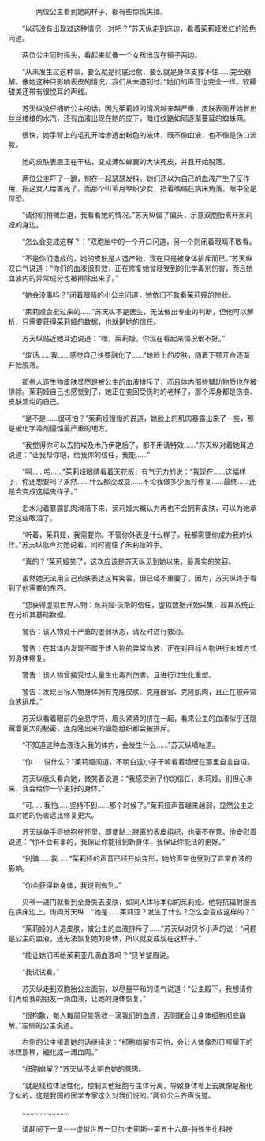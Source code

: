 <div class="read-content j_readContent" id="">
                <p>　　　　两位公主看到她的样子，都有些惊慌失措。<p>　　“以前没有出现过这种情况，对吧？”苏天纵走到床边，看着茱莉娅发红的脸色问道。<p>　　两位公主同时摇头，看起来就像一个女孩出现在镜子两边。<p>　　“从未发生过这种事，要么就是彻底治愈，要么就是身体支撑不住……完全崩解。像她这种只影响表皮的情况，我们从未遇到过。”她们的声音也完全一样，软糯甜美还带有很悦耳的声线。<p>　　苏天纵没仔细听公主的话，因为茱莉娅的情况越来越严重，皮肤表面开始冒出丝丝缕缕的水汽，还有血液出现在她的皮下，暗红纹路如同逐渐蔓延的蜘蛛网。<p>　　很快，她手臂上的毛孔开始渗透出粉色的液体，既不像血液，也不像是伤口流脓。<p>　　她的皮肤表层正在干枯，变成薄如蝉翼的大块死皮，并且开始脱落。<p>　　两位公主吓了一跳，抱在一起瑟瑟发抖。她们还以为自己的血液产生了反作用，把这女人给害死了。而那个叫苇月咿织少女，捂着嘴缩在病床角落，眼中全是惊恐。<p>　　“请你们稍微后退，我看看她的情况。”苏天纵偏了偏头，示意双胞胎离开茱莉娅的身边。<p>　　“怎么会变成这样？！”双胞胎中的一个开口问道，另一个则闭着眼睛不敢看。<p>　　“不是你们造成的，她的皮肤是人造产物，现在只是被身体排斥而已。”苏天纵叹口气说道：“你们的血液很有效，正在修复她曾经受到的化学毒剂伤害，而且她血液内的异常成分也被排除出来了。”<p>　　“她会没事吗？”闭着眼睛的小公主问道，她依旧不敢看茱莉娅的惨状。<p>　　“茱莉娅会挺过来的……”苏天纵不是医生，无法做出专业的判断，但他可以解析，只需要获得茱莉娅的数据，也就是她的信任。<p>　　苏天纵贴近她耳边说道：“嘿，茱莉娅，你现在看起来情况很不好。”<p>　　“废话……我……感觉自己快要融化了……”她脸上的皮肤，随着下颚开合逐渐开始脱落。<p>　　那些人造生物皮肤显然是被公主的血液排斥了，而且体内那些辅助物质也在被排除。茱莉娅自己也感觉到了，她正在变回受伤时的老样子，那个浑身都是伤痕、皮肤溃烂的自己。<p>　　“是不是……很可怕？”茱莉娅慢慢的说道，她脸上的肌肉暴露出来了一些，那是被化学毒剂侵蚀最严重的地方。<p>　　“我觉得你可以去拍埃及木乃伊艳后了，都不用请特效……”苏天纵对着她耳边说道：“让我帮你吧，给我你的信任，我能……”<p>　　“啊……哈……”茱莉娅眼睛看着天花板，有气无力的说：“我现在……这幅样子，你还想要吗？果然……什么都没改变……不论我做多少医疗修复……最终……还是会变成这幅鬼样子。”<p>　　泪水沿着暴露肌肉滑落下来，茱莉娅大概认为再也不会拥有皮肤，可以为她承受这些眼泪了。<p>　　“听着，茱莉娅，我需要你。不管你外表是什么样子，我都需要你成为我的伙伴。”苏天纵低声对她说着，同时握住了朱莉娅的手。<p>　　“真的？”茱莉娅笑了，这次应该是苏天纵见到她以来，最真实的笑容。<p>　　虽然她无法用自己皮肤表达这种笑容，但已经不重要了。因为，苏天纵终于看到了他需要的东西。<p>　　“您获得虚拟世界人物：茱莉娅·沃斯的信任，虚拟数据开始采集，超算系统正在分析其基础数据。<p>　　警告：该人物处于严重的虚弱状态，请及时进行救治。<p>　　警告：在其体内发现不属于该人物的异常血液，正在对目标人物进行未知方式的身体修复。<p>　　警告：该人物曾接受过大量生化毒剂伤害，且进行过生化重塑。<p>　　警告：发现目标人物身体拥有克隆皮肤、克隆器官、克隆肌肉，且正在被异常血液排斥。”<p>　　苏天纵看着眼前的全息字符，眉头紧紧的挤在一起，看来公主的血液似乎还隐藏着更大的秘密，连克隆出来的细胞组织都会被排斥。<p>　　“不知道这种血液注入我的体内，会发生什么……”苏天纵嘀咕道。<p>　　“你……说什么？”茱莉娅问道，不明白这小子干嘛看着墙壁在那里自言自语。<p>　　苏天纵低头看向她，微笑着说道：“我感受到了你的信任，朱莉娅。别担心未来，我会给你一个更好的身体。”<p>　　“可……我怕……坚持不到……那个时候了。”茱莉娅声音越来越弱，显然公主之血对她的伤害远比修复更大。<p>　　苏天纵单手将她抱在怀里，即使黏上脱离的表皮组织，也毫不在意。他安慰着说道：“你不会有事的，我保证你能得到新身体，我保证你能活的更好。”<p>　　“别骗……我……”茱莉娅的声音已经开始变形，她的声带也受到了异常血液的影响。<p>　　“你会获得新身体，我说到做到。”<p>　　贝爷一进门就看到全身失去皮肤，如同人体标本似的茱莉娅。他将抗辐射服丢在病床边上，询问苏天纵：“她是……茱莉亚？发生了什么？怎么会变成这样的？”<p>　　“茱莉娅的人造皮肤，被公主的血液排斥了……”苏天纵对贝爷小声的说：“问题是公主的血液，还无法恢复她的身体，所以就变成现在这样子。”<p>　　“能让她们再给茱莉亚几滴血液吗？”贝爷皱眉说。<p>　　“我试试看。”<p>　　苏天纵走到双胞胎公主面前，以尽量平和的语气说道：“公主殿下，我想请你们再给我的朋友一滴血液，让她的身体恢复。”<p>　　“很抱歉，每人每周只能吸收一滴我们的血液，否则就会让身体细胞彻底崩解。”左侧的公主说道。<p>　　右侧的公主接着她的话继续说：“细胞崩解很可怕，会让人体像烈日照耀下的冰糕那样，融化成一滩血肉。”<p>　　“细胞崩解？”苏天纵不太明白她的意思。<p>　　“就是线粒体活性化，控制其他细胞与主体分离，导致身体看上去就像是融化了似的，这是我国的医学专家这么对我们说的。”两位公主齐声说道。<p>　　……………………<p>　　请翻阅下一章----虚拟世界一贝尔·史密斯--第五十六章-特殊生化科技<p>　　<p> 
            </div>